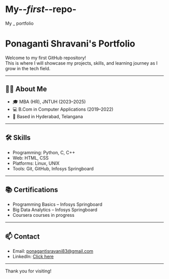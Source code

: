 # My-_-first-_-repo-
My _ portfolio 

# Ponaganti Shravani's Portfolio

Welcome to my first GitHub repository!  
This is where I will showcase my projects, skills, and learning journey as I grow in the tech field.

---

## 👩‍💻 About Me

- 🎓 MBA (HR), JNTUH (2023–2025)  
- 💻 B.Com in Computer Applications (2019–2022)  
- 📍 Based in Hyderabad, Telangana

---

## 🛠️ Skills

- Programming: Python, C, C++  
- Web: HTML, CSS  
- Platforms: Linux, UNIX  
- Tools: Git, GitHub, Infosys Springboard

---

## 📚 Certifications

- Programming Basics – Infosys Springboard  
- Big Data Analytics – Infosys Springboard  
- Coursera courses in progress

---

## 📫 Contact

- Email: ponagantisravani83@gmail.com  
- LinkedIn: [Click here](https://www.linkedin.com/in/ponaganti-sravani-)

---

Thank you for visiting!
